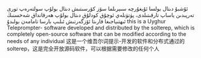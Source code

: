  ئۇشبۇ دىتال بولسا ئۇيغۇرچە سىيرىلما سۆز كۆرسىتىش دىتال بولۇپ سولتەرەپ تورى تەرپىدىن ياساپ تارقىتىلدى، پۈتۈنلەي ئوچۇق كودلۇق دىتال بولۇپ ھەرقانداق شەخسنىڭ ئىھتىياجىغا قارىتا ئۆزگەرتىش ئىلىپ بارسا تامامەن بولىدۇ
this is a Uyghur Teleprompter- software developed and distributed by the solterep, which is completely open-source software that can be modified according to the needs of any individual
这是一个维吾尔词提示-开发的软件和分布式通过的solterep，这是完全开放源码软件，可以根据需要修改的任何个人

